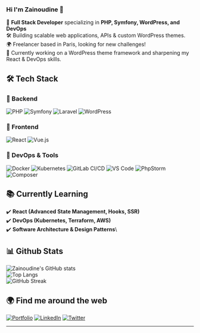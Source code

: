 ### Hi I'm Zainoudine 👋

🚀 **Full Stack Developer** specializing in **PHP, Symfony, WordPress, and DevOps**\
🛠️ Building scalable web applications, APIs & custom WordPress themes.\
🌍 Freelancer based in Paris, looking for new challenges! \
🎯 Currently working on a WordPress theme framework and sharpening my React & DevOps skills.

## 🛠 Tech Stack  

### 🔹 Backend  
![PHP](https://img.shields.io/badge/Code-PHP-informational?style=flat&logo=php&color=777BB4) ![Symfony](https://img.shields.io/badge/Framework-Symfony-informational?style=flat&logo=symfony&color=black) ![Laravel](https://img.shields.io/badge/Framework-Laravel-informational?style=flat&logo=laravel&color=FF2D20)  ![WordPress](https://img.shields.io/badge/CMS-WordPress-informational?style=flat&logo=wordpress&color=21759B)  

### 🔹 Frontend  
![React](https://img.shields.io/badge/Library-React-informational?style=flat&logo=react&color=61DAFB) ![Vue.js](https://img.shields.io/badge/Framework-Vue.js-informational?style=flat&logo=vue.js&color=4FC08D)  
 

### 🔹 DevOps & Tools  
![Docker](https://img.shields.io/badge/Tools-Docker-informational?style=flat&logo=docker&color=2496ED) ![Kubernetes](https://img.shields.io/badge/Tools-Kubernetes-informational?style=flat&logo=kubernetes&color=326CE5) ![GitLab CI/CD](https://img.shields.io/badge/CI/CD-GitLab-informational?style=flat&logo=gitlab&color=FC6D26) ![VS Code](https://img.shields.io/badge/Editor-VS_Code-informational?style=flat&logo=visual-studio-code&color=007ACC) ![PhpStorm](https://img.shields.io/badge/Editor-PhpStorm-informational?style=flat&logo=phpstorm&color=000000) ![Composer](https://img.shields.io/badge/Tools-Composer-informational?style=flat&logo=composer&color=885630)  


## 📚 Currently Learning

✔️ **React (Advanced State Management, Hooks, SSR)**\
✔️ **DevOps (Kubernetes, Terraform, AWS)**\
✔️ **Software Architecture & Design Patterns**\

## 📊 Github Stats

![Zainoudine's GitHub stats](https://github-readme-stats.vercel.app/api?username=tasmer&show_icons=true&theme=dracula)  
![Top Langs](https://github-readme-stats.vercel.app/api/top-langs/?username=tasmer&layout=compact&theme=dracula)  
![GitHub Streak](https://github-readme-streak-stats.herokuapp.com/?user=tasmer&theme=dracula)  



## 🌍 Find me around the web

[![Portfolio](https://img.shields.io/badge/Portfolio-Website-blue?style=flat-square&logo=wordpress)](https://codeapps.space)
[![LinkedIn](https://img.shields.io/badge/LinkedIn-Profile-blue?style=flat-square&logo=linkedin)](https://fr.linkedin.com/in/zainoudine)
[![Twitter](https://img.shields.io/badge/Twitter-@tasmerb-blue?style=flat-square&logo=twitter)](https://twitter.com/tasmerb)


--- 
